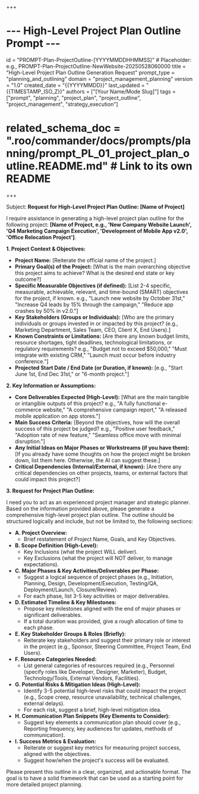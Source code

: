 +++
# --- High-Level Project Plan Outline Prompt ---
id = "PROMPT-Plan-ProjectOutline-[YYYYMMDDHHMMSS]" # Placeholder: e.g., PROMPT-Plan-ProjectOutline-NewWebsite-20250528060000
title = "High-Level Project Plan Outline Generation Request"
prompt_type = "planning_and_outlining"
domain = "project_management_planning"
version = "1.0"
created_date = "{{YYYYMMDD}}"
last_updated = "{{TIMESTAMP_ISO_Z}}"
authors = ["[Your Name/Mode Slug]"]
tags = ["prompt", "planning", "project_plan", "project_outline", "project_management", "strategy_execution"]
# related_schema_doc = ".roo/commander/docs/prompts/planning/prompt_PL_01_project_plan_outline.README.md" # Link to its own README
+++

Subject: **Request for High-Level Project Plan Outline: [Name of Project]**

I require assistance in generating a high-level project plan outline for the following project: **[Name of Project, e.g., 'New Company Website Launch', 'Q4 Marketing Campaign Execution', 'Development of Mobile App v2.0', 'Office Relocation Project']**.

**1. Project Context & Objectives:**
   *   **Project Name:** [Reiterate the official name of the project.]
   *   **Primary Goal(s) of the Project:** [What is the main overarching objective this project aims to achieve? What is the desired end state or key outcome?]
   *   **Specific Measurable Objectives (if defined):** [List 2-4 specific, measurable, achievable, relevant, and time-bound (SMART) objectives for the project, if known. e.g., "Launch new website by October 31st," "Increase Q4 leads by 15% through the campaign," "Reduce app crashes by 50% in v2.0."]
   *   **Key Stakeholders (Groups or Individuals):** [Who are the primary individuals or groups invested in or impacted by this project? (e.g., Marketing Department, Sales Team, CEO, Client X, End Users).]
   *   **Known Constraints or Limitations:** [Are there any known budget limits, resource shortages, tight deadlines, technological limitations, or regulatory requirements? e.g., "Budget not to exceed $50,000," "Must integrate with existing CRM," "Launch must occur before industry conference."]
   *   **Projected Start Date / End Date (or Duration, if known):** [e.g., "Start June 1st, End Dec 31st," or "6-month project."]

**2. Key Information or Assumptions:**
   *   **Core Deliverables Expected (High-Level):** [What are the main tangible or intangible outputs of this project? e.g., "A fully functional e-commerce website," "A comprehensive campaign report," "A released mobile application on app stores."]
   *   **Main Success Criteria:** [Beyond the objectives, how will the overall success of this project be judged? e.g., "Positive user feedback," "Adoption rate of new feature," "Seamless office move with minimal disruption."]
   *   **Any Initial Ideas on Major Phases or Workstreams (if you have them):** [If you already have some thoughts on how the project might be broken down, list them here. Otherwise, the AI can suggest these.]
   *   **Critical Dependencies (Internal/External, if known):** [Are there any critical dependencies on other projects, teams, or external factors that could impact this project?]

**3. Request for Project Plan Outline:**

I need you to act as an experienced project manager and strategic planner. Based on the information provided above, please generate a comprehensive high-level project plan outline. The outline should be structured logically and include, but not be limited to, the following sections:

*   **A. Project Overview:**
    *   Brief restatement of Project Name, Goals, and Key Objectives.
*   **B. Scope Definition (High-Level):**
    *   Key Inclusions (what the project WILL deliver).
    *   Key Exclusions (what the project will NOT deliver, to manage expectations).
*   **C. Major Phases & Key Activities/Deliverables per Phase:**
    *   Suggest a logical sequence of project phases (e.g., Initiation, Planning, Design, Development/Execution, Testing/QA, Deployment/Launch, Closure/Review).
    *   For each phase, list 3-5 key activities or major deliverables.
*   **D. Estimated Timeline & Key Milestones:**
    *   Propose key milestones aligned with the end of major phases or significant deliverables.
    *   If a total duration was provided, give a rough allocation of time to each phase.
*   **E. Key Stakeholder Groups & Roles (Briefly):**
    *   Reiterate key stakeholders and suggest their primary role or interest in the project (e.g., Sponsor, Steering Committee, Project Team, End Users).
*   **F. Resource Categories Needed:**
    *   List general categories of resources required (e.g., Personnel (specify roles like Developer, Designer, Marketer), Budget, Technology/Tools, External Vendors, Facilities).
*   **G. Potential Risks & Mitigation Ideas (High-Level):**
    *   Identify 3-5 potential high-level risks that could impact the project (e.g., Scope creep, resource unavailability, technical challenges, external delays).
    *   For each risk, suggest a brief, high-level mitigation idea.
*   **H. Communication Plan Snippets (Key Elements to Consider):**
    *   Suggest key elements a communication plan should cover (e.g., Reporting frequency, key audiences for updates, methods of communication).
*   **I. Success Metrics & Evaluation:**
    *   Reiterate or suggest key metrics for measuring project success, aligned with the objectives.
    *   Suggest how/when the project's success will be evaluated.

Please present this outline in a clear, organized, and actionable format. The goal is to have a solid framework that can be used as a starting point for more detailed project planning.